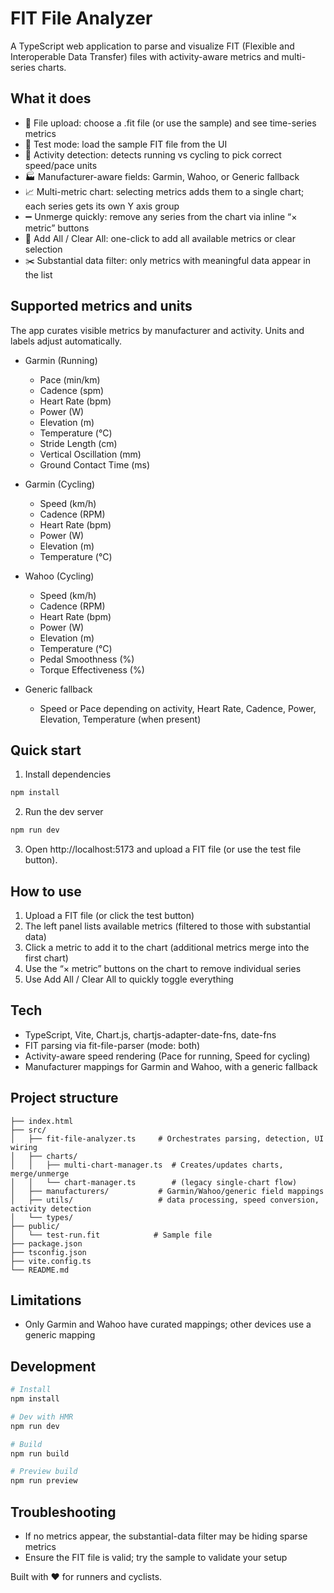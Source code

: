 # FIT File Analyzer

A TypeScript web application to parse and visualize FIT (Flexible and Interoperable Data Transfer) files with activity-aware metrics and multi-series charts.

## What it does

- 📁 File upload: choose a .fit file (or use the sample) and see time-series metrics
- 🧪 Test mode: load the sample FIT file from the UI
- 🧭 Activity detection: detects running vs cycling to pick correct speed/pace units
- 🏭 Manufacturer-aware fields: Garmin, Wahoo, or Generic fallback
- 📈 Multi-metric chart: selecting metrics adds them to a single chart; each series gets its own Y axis group
- ➖ Unmerge quickly: remove any series from the chart via inline “× metric” buttons
- 🧹 Add All / Clear All: one-click to add all available metrics or clear selection
- ✂️ Substantial data filter: only metrics with meaningful data appear in the list

## Supported metrics and units

The app curates visible metrics by manufacturer and activity. Units and labels adjust automatically.

- Garmin (Running)

  - Pace (min/km)
  - Cadence (spm)
  - Heart Rate (bpm)
  - Power (W)
  - Elevation (m)
  - Temperature (°C)
  - Stride Length (cm)
  - Vertical Oscillation (mm)
  - Ground Contact Time (ms)

- Garmin (Cycling)

  - Speed (km/h)
  - Cadence (RPM)
  - Heart Rate (bpm)
  - Power (W)
  - Elevation (m)
  - Temperature (°C)

- Wahoo (Cycling)

  - Speed (km/h)
  - Cadence (RPM)
  - Heart Rate (bpm)
  - Power (W)
  - Elevation (m)
  - Temperature (°C)
  - Pedal Smoothness (%)
  - Torque Effectiveness (%)

- Generic fallback
  - Speed or Pace depending on activity, Heart Rate, Cadence, Power, Elevation, Temperature (when present)

## Quick start

1. Install dependencies

```bash
npm install
```

2. Run the dev server

```bash
npm run dev
```

3. Open http://localhost:5173 and upload a FIT file (or use the test file button).

## How to use

1. Upload a FIT file (or click the test button)
2. The left panel lists available metrics (filtered to those with substantial data)
3. Click a metric to add it to the chart (additional metrics merge into the first chart)
4. Use the “× metric” buttons on the chart to remove individual series
5. Use Add All / Clear All to quickly toggle everything

## Tech

- TypeScript, Vite, Chart.js, chartjs-adapter-date-fns, date-fns
- FIT parsing via fit-file-parser (mode: both)
- Activity-aware speed rendering (Pace for running, Speed for cycling)
- Manufacturer mappings for Garmin and Wahoo, with a generic fallback

## Project structure

```
├── index.html
├── src/
│   ├── fit-file-analyzer.ts     # Orchestrates parsing, detection, UI wiring
│   ├── charts/
│   │   ├── multi-chart-manager.ts  # Creates/updates charts, merge/unmerge
│   │   └── chart-manager.ts        # (legacy single-chart flow)
│   ├── manufacturers/           # Garmin/Wahoo/generic field mappings
│   ├── utils/                   # data processing, speed conversion, activity detection
│   └── types/
├── public/
│   └── test-run.fit            # Sample file
├── package.json
├── tsconfig.json
├── vite.config.ts
└── README.md
```

## Limitations

- Only Garmin and Wahoo have curated mappings; other devices use a generic mapping

## Development

```bash
# Install
npm install

# Dev with HMR
npm run dev

# Build
npm run build

# Preview build
npm run preview
```

## Troubleshooting

- If no metrics appear, the substantial-data filter may be hiding sparse metrics
- Ensure the FIT file is valid; try the sample to validate your setup

Built with ❤️ for runners and cyclists.
